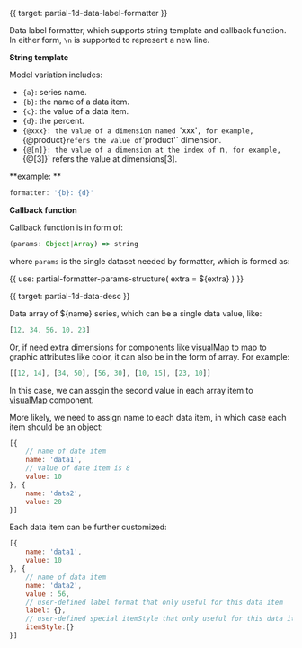 
{{ target: partial-1d-data-label-formatter }}

Data label formatter, which supports string template and callback function. In either form, `\n` is supported to represent a new line.

**String template**

Model variation includes:
+ `{a}`: series name.
+ `{b}`: the name of a data item.
+ `{c}`: the value of a data item.
+ `{d}`: the percent.
+ `{@xxx}: the value of a dimension named `'xxx'`, for example, `{@product}` refers the value of `'product'` dimension.
+ `{@[n]}: the value of a dimension at the index of `n`, for example, `{@[3]}` refers the value at dimensions[3].

**example: **
```js
formatter: '{b}: {d}'
```

**Callback function**

Callback function is in form of:
```js
(params: Object|Array) => string
```
where `params` is the single dataset needed by formatter, which is formed as:

{{ use: partial-formatter-params-structure(
    extra = ${extra}
) }}



{{ target: partial-1d-data-desc }}

Data array of ${name} series, which can be a single data value, like:
```js
[12, 34, 56, 10, 23]
```

Or, if need extra dimensions for components like [visualMap](~visualMap) to map to graphic attributes like color, it can also be in the form of array. For example:
```js
[[12, 14], [34, 50], [56, 30], [10, 15], [23, 10]]
```

In this case, we can assgin the second value in each array item to [visualMap](~visualMap) component.


More likely, we need to assign name to each data item, in which case each item should be an object:
```js
[{
    // name of date item
    name: 'data1',
    // value of date item is 8
    value: 10
}, {
    name: 'data2',
    value: 20
}]
```

Each data item can be further customized:

```js
[{
    name: 'data1',
    value: 10
}, {
    // name of data item
    name: 'data2',
    value : 56,
    // user-defined label format that only useful for this data item
    label: {},
    // user-defined special itemStyle that only useful for this data item
    itemStyle:{}
}]
```


